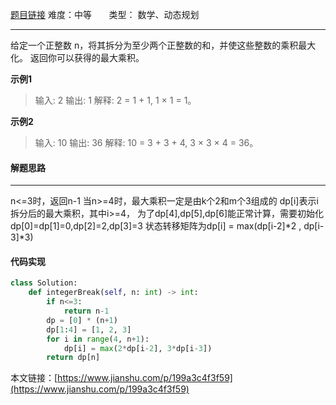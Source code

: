  [题目链接](https://leetcode-cn.com/problems/integer-break/)
难度：中等          &nbsp;&nbsp;&nbsp;&nbsp;&nbsp;&nbsp;类型：  数学、动态规划
***
 给定一个正整数 n，将其拆分为至少两个正整数的和，并使这些整数的乘积最大化。 返回你可以获得的最大乘积。

 
**示例1**
> 输入: 2
输出: 1
解释: 2 = 1 + 1, 1 × 1 = 1。

**示例2**
>输入: 10
输出: 36
解释: 10 = 3 + 3 + 4, 3 × 3 × 4 = 36。

#### 解题思路
***
 n<=3时，返回n-1
当n>=4时，最大乘积一定是由k个2和m个3组成的
dp[i]表示i拆分后的最大乘积，其中i>=4， 为了dp[4],dp[5],dp[6]能正常计算，需要初始化dp[0]=dp[1]=0,dp[2]=2,dp[3]=3
状态转移矩阵为dp[i] = max(dp[i-2]*2 , dp[i-3]*3)


#### 代码实现
```python
class Solution:
    def integerBreak(self, n: int) -> int:        
        if n<=3:
            return n-1
        dp = [0] * (n+1)
        dp[1:4] = [1, 2, 3]
        for i in range(4, n+1):            
            dp[i] = max(2*dp[i-2], 3*dp[i-3])         
        return dp[n]
```

本文链接：[https://www.jianshu.com/p/199a3c4f3f59](https://www.jianshu.com/p/199a3c4f3f59)
